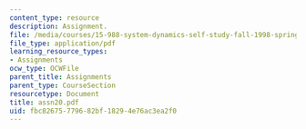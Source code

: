 ```yaml
---
content_type: resource
description: Assignment.
file: /media/courses/15-988-system-dynamics-self-study-fall-1998-spring-1999/fbc82675779682bf18294e76ac3ea2f0_assn20.pdf
file_type: application/pdf
learning_resource_types:
- Assignments
ocw_type: OCWFile
parent_title: Assignments
parent_type: CourseSection
resourcetype: Document
title: assn20.pdf
uid: fbc82675-7796-82bf-1829-4e76ac3ea2f0
---
```

